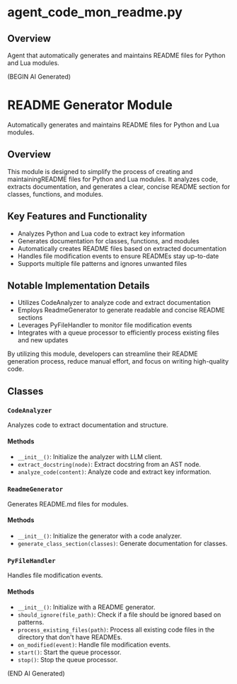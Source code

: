 # agent_code_mon_readme.py

## Overview

Agent that automatically generates and maintains README files for Python and Lua modules.

(BEGIN AI Generated)
# README Generator Module

Automatically generates and maintains README files for Python and Lua modules.

## Overview

This module is designed to simplify the process of creating and maintainingREADME files for Python and Lua modules. It analyzes code, extracts documentation, and generates a clear, concise README section for classes, functions, and modules.

## Key Features and Functionality

* Analyzes Python and Lua code to extract key information
* Generates documentation for classes, functions, and modules
* Automatically creates README files based on extracted documentation
* Handles file modification events to ensure READMEs stay up-to-date
* Supports multiple file patterns and ignores unwanted files

## Notable Implementation Details

* Utilizes CodeAnalyzer to analyze code and extract documentation
* Employs ReadmeGenerator to generate readable and concise README sections
* Leverages PyFileHandler to monitor file modification events
* Integrates with a queue processor to efficiently process existing files and new updates

By utilizing this module, developers can streamline their README generation process, reduce manual effort, and focus on writing high-quality code.


## Classes

### `CodeAnalyzer`

Analyzes code to extract documentation and structure.

#### Methods

- `__init__()`: Initialize the analyzer with LLM client.
- `extract_docstring(node)`: Extract docstring from an AST node.
- `analyze_code(content)`: Analyze code and extract key information.

### `ReadmeGenerator`

Generates README.md files for modules.

#### Methods

- `__init__()`: Initialize the generator with a code analyzer.
- `generate_class_section(classes)`: Generate documentation for classes.

### `PyFileHandler`

Handles file modification events.

#### Methods

- `__init__()`: Initialize with a README generator.
- `should_ignore(file_path)`: Check if a file should be ignored based on patterns.
- `process_existing_files(path)`: Process all existing code files in the directory that don't have READMEs.
- `on_modified(event)`: Handle file modification events.
- `start()`: Start the queue processor.
- `stop()`: Stop the queue processor.

(END AI Generated)
